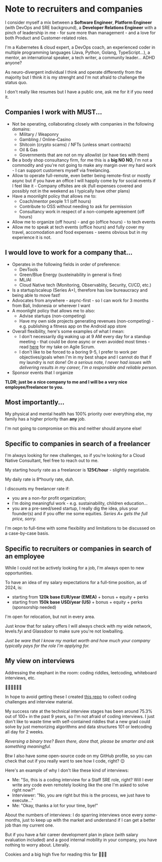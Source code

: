 # Note to recruiters and companies

I consider myself a mix between a **Software Engineer**, **Platform Engineer** (with DevOps and SRE background), a **Developer Relations Engineer** with a pinch of leadership in me - for sure more than management - and a love for both Product and Customer-related roles.

I'm a Kubernetes & cloud expert, a DevOps coach, an experienced coder in multiple programming languages (Java, Python, Golang, TypeScript...), a mentor, an international speaker, a tech writer, a community leader... ADHD anyone?

As neuro-divergent individual I think and operate differently from the majority but I think it is my strenght and I'm not afraid to challenge the status quo.

I don't really like resumes but I have a public one, ask me for it if you need it.

## Companies I work with MUST... 

- Not be operating, collaborating closely with companies in the following domains:
  - Military / Weaponry
  - Gambling / Online-Casino
  - Shitcoin (crypto scams) / NFTs (unless smart contracts)
  - Oil & Gas
  - Governments that are not on my allowlist (or have ties with them) 
- Be a body shop consultancy firm, for me this is a **big NO NO**, I'm not a commodity and you're not going to make any margin over my hard work - I can support customers myself via freelancing.
- Allow to operate full-remote, even better being remote-first or mostly async but if you have an office I will happily come by for social events if I feel like it - Company offsites are ok (full expenses covered and possibly not in the weekend as I typically have other plans) 
- Have a moonlight policy that allows me to:
  - Coach/mentor people 1:1 (off hours)
  - Contribute to OSS without needing to ask for permission
  - Consultancy work in respect of a non-compete agreement (off hours)
- Allow me to organize (off hours) - and go (office hours) - to tech events
- Allow me to speak at tech events (office hours) and fully cover my travel, accomodation and food expenses - seems obvious but in my experience it is not.

## I would love to work for a company that...

- Operates in the following fields in order of preference:
  - DevTools
  - Green/Blue Energy (susteinability in general is fine)
  - ML/AI
  - Cloud Native tech (Monitoring, Observablity, Security, CI/CD, etc.)
- Is a startup/scaleup (Series A+), therefore has low bureaucracy and being able to move fast!
- Advocates from anywhere - async-first - so I can work for 3 months from Bali, Indonesia or wherever I want
-  A moonlight policy that allows me to also:
   - Advise startups (non-competing)
   - Have my own side projects generating revenues (non-competing) - e.g. publishing a fitness app on the Android app store
- Overall flexibility, here's some examples of what I mean:
  - I don't necessarily dig waking up at 9 AM every day for a standup meeting - that could be done async or even avoided most times - read [here](https://blog.mb-consulting.dev/scrum-sucks-9960011fc5cf) for my take on Agile Scrum.
  - I don't like to be forced to a boring 9-5, I prefer to work per objectives/goals when I'm in my best shape and I cannot do that if my laundry is not done! _On a serious note, I never had issues with delivering results in my career, I'm a responsible and reliable person._
- Sponsor events that I organize

**TLDR; just be a nice company to me and I will be a very nice employee/freelancer to you.**

## Most importantly...

My physical and mental health has 100% priority over everything else, my family has a higher priority than **any** job. 

I'm not going to compromise on this and neither should anyone else!

## Specific to companies in search of a freelancer

I'm always looking for new challenges, so if you're looking for a Cloud Native Consultant, feel free to reach out to me.

My starting hourly rate as a freelancer is **125€/hour** - slightly negotiable.

My daily rate is 8*hourly rate, _duh_.

I discounts my freelancer rate if: 
  - you are a non-for profit organization;
  - I'm doing meaningful work - e.g. sustainability, children education...
  - you are a pre-seed/seed startup, I really dig the idea, plus your founder(s) and if you offer me some equities. _Series A+ gets the full price, sorry._

I'm oepn to full-time with some flexibility and limitations to be discussed on a case-by-case basis.

## Specific to recruiters or companies in search of an employee

While I could not be actively looking for a job, I'm always open to new opportunities.

To have an idea of my salary expectations for a full-time position, as of 2024, is:
- starting from **120k base EUR/year (EMEA)** + bonus + equity + perks
- starting from **150k base USD/year (US)** + bonus + equity + perks (sponsorship needed)

I'm open for relocation, but not in every area.

Just know that for salary offers I will always check with my wide network, levels.fyi and Glassdoor to make sure you're not lowballing.

_Just be ware that I know my market worth and how much your company typically pays for the role I'm applying for._

## My view on interviews

Addressing the elephant in the room: coding riddles, leetcoding, whiteboard interviews, etc. 

🚩🚩🚩🚩🚩🚩

In hope to avoid getting these I created [this repo](https://github.com/mbianchidev/engineering-interviews) to collect coding challenges and interview material. 

My success rate at the technical interview stages has been around 75.3% out of 100+ in the past 9 years, so I'm not afraid of coding interviews. I just don't like to waste time with self-contained riddles that a new grad could solve by just memorizing algorithms and data structures 101 or leetcoding all day for 2 weeks. 

_Reversing a binary tree? Been there, done that, please be smarter and ask something meaningful._

Btw I also have some open-source code on my GitHub profile, so you can check that out if you really want to see how I code, right? 😉

Here's an example of why I don't like these kind of interviews:

- Me: "So, this is a coding interview for a Staff SRE role, right? Will I ever write any code even remotely looking like the one I'm asked to solve right now?"
- Interviewer: "No, you are right but this is the process, we just have to execute..."
- Me: "Okay, thanks a lot for your time, bye!"

About the numbers of interviews: I do sparring interviews once every _some_-months, just to keep up with the market and understand if I can get a better job than my current one.

But if you have a fair career development plan in place (with salary evaluation included) and a good internal mobility in your company, you have nothing to worry about. Literally.

Cookies and a big high five for reading this far 🍪🍪🍪
